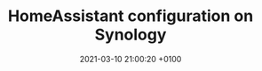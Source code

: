 ---
layout: post
title: HomeAssistant configuration on Synology
date: 2021-03-10 21:00:20 +0100
description: HomeAssistant configuration on Synology
tags: [HomeAssistant, Synology, Docker, ARM, ARMv7]
---